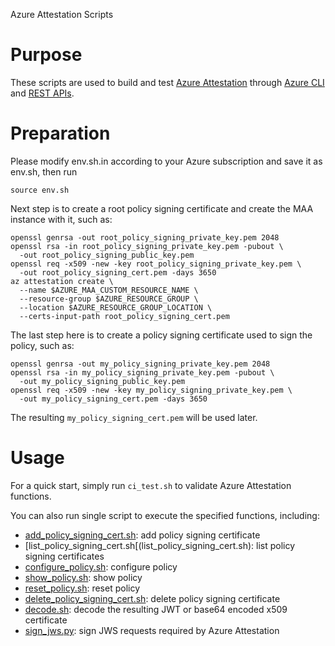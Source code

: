 Azure Attestation Scripts

# Purpose

These scripts are used to build and test [Azure Attestation](https://azure.microsoft.com/en-us/products/azure-attestation) through [Azure CLI](https://learn.microsoft.com/en-us/cli/azure/service-page/azure%20attestation?view=azure-cli-latest) and [REST APIs](https://learn.microsoft.com/en-us/rest/api/attestation/).

# Preparation

Please modify env.sh.in according to your Azure subscription and save it as env.sh, then run
```shell
source env.sh
```

Next step is to create a root policy signing certificate and create the MAA instance with it, such as:
```shell
openssl genrsa -out root_policy_signing_private_key.pem 2048
openssl rsa -in root_policy_signing_private_key.pem -pubout \
  -out root_policy_signing_public_key.pem
openssl req -x509 -new -key root_policy_signing_private_key.pem \
  -out root_policy_signing_cert.pem -days 3650
az attestation create \
  --name $AZURE_MAA_CUSTOM_RESOURCE_NAME \
  --resource-group $AZURE_RESOURCE_GROUP \
  --location $AZURE_RESOURCE_GROUP_LOCATION \
  --certs-input-path root_policy_signing_cert.pem
```

The last step here is to create a policy signing certificate used to sign the policy, such as:
```shell
openssl genrsa -out my_policy_signing_private_key.pem 2048
openssl rsa -in my_policy_signing_private_key.pem -pubout \
  -out my_policy_signing_public_key.pem
openssl req -x509 -new -key my_policy_signing_private_key.pem \
  -out my_policy_signing_cert.pem -days 3650
```

The resulting `my_policy_signing_cert.pem` will be used later.

# Usage

For a quick start, simply run `ci_test.sh` to validate Azure Attestation functions.

You can also run single script to execute the specified functions, including:
- [add_policy_signing_cert.sh](add_policy_signing_cert.sh): add policy signing certificate
- [list_policy_signing_cert.sh[(list_policy_signing_cert.sh): list policy signing certificates
- [configure_policy.sh](configure_policy.sh): configure policy
- [show_policy.sh](show_policy.sh): show policy
- [reset_policy.sh](reset_policy.sh): reset policy
- [delete_policy_signing_cert.sh](delete_policy_signing_cert.sh): delete policy signing certificate
- [decode.sh](decode.sh): decode the resulting JWT or base64 encoded x509 certificate
- [sign_jws.py](sign_jws.py): sign JWS requests required by Azure Attestation
